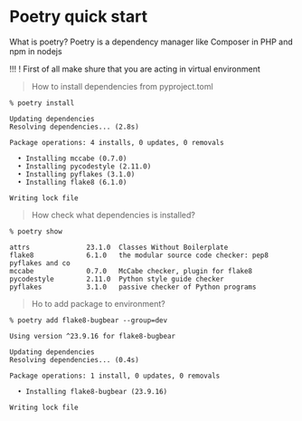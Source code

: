 # Poetry quick start

What is poetry? Poetry is a dependency manager like Composer in PHP and npm in nodejs

!!! ! First of all make shure that you are acting in virtual environment

> How to install dependencies from pyproject.toml
```
% poetry install

Updating dependencies
Resolving dependencies... (2.8s)

Package operations: 4 installs, 0 updates, 0 removals

  • Installing mccabe (0.7.0)
  • Installing pycodestyle (2.11.0)
  • Installing pyflakes (3.1.0)
  • Installing flake8 (6.1.0)

Writing lock file
```

> How check what dependencies is installed? 
```
% poetry show 

attrs              23.1.0  Classes Without Boilerplate
flake8             6.1.0   the modular source code checker: pep8 pyflakes and co
mccabe             0.7.0   McCabe checker, plugin for flake8
pycodestyle        2.11.0  Python style guide checker
pyflakes           3.1.0   passive checker of Python programs
```

> Ho to add package to environment?
```
% poetry add flake8-bugbear --group=dev

Using version ^23.9.16 for flake8-bugbear

Updating dependencies
Resolving dependencies... (0.4s)

Package operations: 1 install, 0 updates, 0 removals

  • Installing flake8-bugbear (23.9.16)

Writing lock file
```
